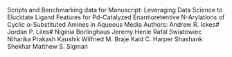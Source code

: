 Scripts and Benchmarking data for Manuscript: Leveraging Data Science to Elucidate Ligand Features for Pd-Catalyzed Enantioretentive N-Arylations of Cyclic α-Substituted Amines in Aqueous Media
Authors: Andrew R. Ickes#
Jordan P. Liles# 
Niginia Borlinghaus
Jeremy Henle
Rafal Swiatowiec
Niharika Prakash Kaushik
Wilfried M. Braje
Kaid C. Harper
Shashank Shekhar
Matthew S. Sigman
